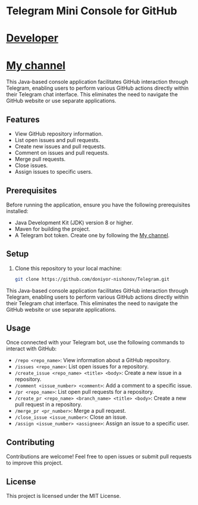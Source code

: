  # Telegram Mini Console for GitHub
# [Developer](https://t.me/+998904275905)
# [My channel](https://t.me/Java_Projects_Our)
This Java-based console application facilitates GitHub interaction through Telegram, enabling users to perform various GitHub actions directly within their Telegram chat interface. This eliminates the need to navigate the GitHub website or use separate applications.

## Features

- View GitHub repository information.
- List open issues and pull requests.
- Create new issues and pull requests.
- Comment on issues and pull requests.
- Merge pull requests.
- Close issues.
- Assign issues to specific users.

## Prerequisites

Before running the application, ensure you have the following prerequisites installed:

- Java Development Kit (JDK) version 8 or higher.
- Maven for building the project.
- A Telegram bot token. Create one by following the [My channel](https://t.me/Java_Projects_Our).

## Setup

1. Clone this repository to your local machine:

   ```bash
   git clone https://github.com/doniyor-nishonov/Telegram.git
   
This Java-based console application facilitates GitHub interaction through Telegram, enabling users to perform various GitHub actions directly within their Telegram chat interface. This eliminates the need to navigate the GitHub website or use separate applications.

## Usage

Once connected with your Telegram bot, use the following commands to interact with GitHub:

- `/repo <repo_name>`: View information about a GitHub repository.
- `/issues <repo_name>`: List open issues for a repository.
- `/create_issue <repo_name> <title> <body>`: Create a new issue in a repository.
- `/comment <issue_number> <comment>`: Add a comment to a specific issue.
- `/pr <repo_name>`: List open pull requests for a repository.
- `/create_pr <repo_name> <branch_name> <title> <body>`: Create a new pull request in a repository.
- `/merge_pr <pr_number>`: Merge a pull request.
- `/close_issue <issue_number>`: Close an issue.
- `/assign <issue_number> <assignee>`: Assign an issue to a specific user.

## Contributing

Contributions are welcome! Feel free to open issues or submit pull requests to improve this project.

## License

This project is licensed under the MIT License.

